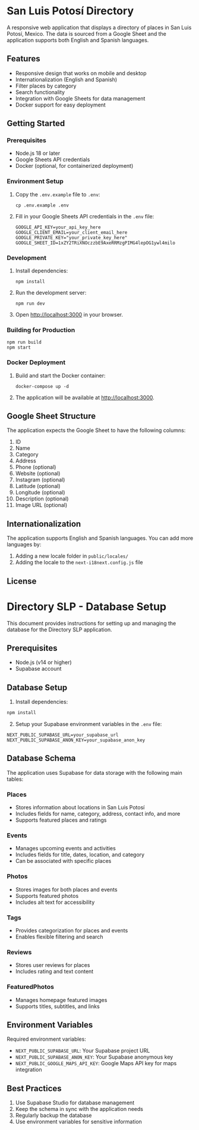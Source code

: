 # San Luis Potosí Directory

A responsive web application that displays a directory of places in San Luis Potosí, Mexico. The data is sourced from a Google Sheet and the application supports both English and Spanish languages.

## Features

- Responsive design that works on mobile and desktop
- Internationalization (English and Spanish)
- Filter places by category
- Search functionality
- Integration with Google Sheets for data management
- Docker support for easy deployment

## Getting Started

### Prerequisites

- Node.js 18 or later
- Google Sheets API credentials
- Docker (optional, for containerized deployment)

### Environment Setup

1. Copy the `.env.example` file to `.env`:
   ```
   cp .env.example .env
   ```

2. Fill in your Google Sheets API credentials in the `.env` file:
   ```
   GOOGLE_API_KEY=your_api_key_here
   GOOGLE_CLIENT_EMAIL=your_client_email_here
   GOOGLE_PRIVATE_KEY="your_private_key_here"
   GOOGLE_SHEET_ID=1xZY2TRiXNOczzbE9AxeRRMzgPIMG4lepOG1ywl4milo
   ```

### Development

1. Install dependencies:
   ```
   npm install
   ```

2. Run the development server:
   ```
   npm run dev
   ```

3. Open [http://localhost:3000](http://localhost:3000) in your browser.

### Building for Production

```
npm run build
npm start
```

### Docker Deployment

1. Build and start the Docker container:
   ```
   docker-compose up -d
   ```

2. The application will be available at [http://localhost:3000](http://localhost:3000).

## Google Sheet Structure

The application expects the Google Sheet to have the following columns:

1. ID
2. Name
3. Category
4. Address
5. Phone (optional)
6. Website (optional)
7. Instagram (optional)
8. Latitude (optional)
9. Longitude (optional)
10. Description (optional)
11. Image URL (optional)

## Internationalization

The application supports English and Spanish languages. You can add more languages by:

1. Adding a new locale folder in `public/locales/`
2. Adding the locale to the `next-i18next.config.js` file

## License

# Directory SLP - Database Setup

This document provides instructions for setting up and managing the database for the Directory SLP application.

## Prerequisites

- Node.js (v14 or higher)
- Supabase account

## Database Setup

1. Install dependencies:
```bash
npm install
```

2. Setup your Supabase environment variables in the `.env` file:
```env
NEXT_PUBLIC_SUPABASE_URL=your_supabase_url
NEXT_PUBLIC_SUPABASE_ANON_KEY=your_supabase_anon_key
```

## Database Schema

The application uses Supabase for data storage with the following main tables:

### Places
- Stores information about locations in San Luis Potosí
- Includes fields for name, category, address, contact info, and more
- Supports featured places and ratings

### Events
- Manages upcoming events and activities
- Includes fields for title, dates, location, and category
- Can be associated with specific places

### Photos
- Stores images for both places and events
- Supports featured photos
- Includes alt text for accessibility

### Tags
- Provides categorization for places and events
- Enables flexible filtering and search

### Reviews
- Stores user reviews for places
- Includes rating and text content

### FeaturedPhotos
- Manages homepage featured images
- Supports titles, subtitles, and links

## Environment Variables

Required environment variables:
- `NEXT_PUBLIC_SUPABASE_URL`: Your Supabase project URL
- `NEXT_PUBLIC_SUPABASE_ANON_KEY`: Your Supabase anonymous key
- `NEXT_PUBLIC_GOOGLE_MAPS_API_KEY`: Google Maps API key for maps integration

## Best Practices

1. Use Supabase Studio for database management
2. Keep the schema in sync with the application needs
3. Regularly backup the database
4. Use environment variables for sensitive information 